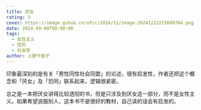 ```yaml
---
title: 厌女
rating: 5
cover: https://image.guhub.cn/uPic/2024/12/image-20241212215609764.png
date: 2024-09-08T00:00:00
tags:
  - 女性主义
  - 性别
  - 社会学
author: 上野千鹤子
---
```


印象最深刻的是有关「男性同性社会同盟」的论述，很有启发性，作者还把这个概念和「厌女」及「恐同」联系起来，逻辑很紧密。

总之是一本把厌女讲得比较透彻的书，但是只涉及到厌女这一部分，而不是女性主义。如果希望说服别人，这本书不是很好的教材，自己读的话会有启发的。
